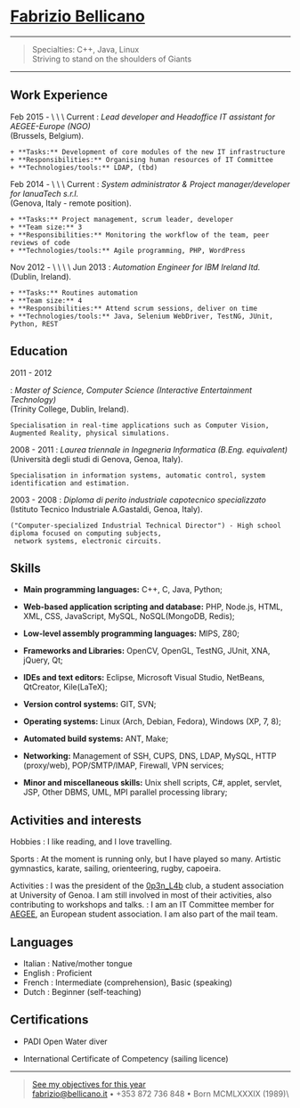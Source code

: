[Fabrizio Bellicano](..)
=========================

----

>  Specialties: C++, Java, Linux\
>  Striving to stand on the shoulders of Giants

----

Work Experience
--------------------

Feb 2015 - \ \ \ Current
:   *Lead developer and Headoffice IT assistant for AEGEE-Europe (NGO)* \
     (Brussels, Belgium).
    
    + **Tasks:** Development of core modules of the new IT infrastructure
    + **Responsibilities:** Organising human resources of IT Committee
    + **Technologies/tools:** LDAP, (tbd)


Feb 2014 - \ \ \ Current
:   *System administrator & Project manager/developer for IanuaTech s.r.l.* \
     (Genova, Italy - remote position).

    + **Tasks:** Project management, scrum leader, developer
    + **Team size:** 3
    + **Responsibilities:** Monitoring the workflow of the team, peer reviews of code
    + **Technologies/tools:** Agile programming, PHP, WordPress

Nov 2012 - \ \ \ \ Jun 2013
:   *Automation Engineer for IBM Ireland ltd.* \
     (Dublin, Ireland).

    + **Tasks:** Routines automation
    + **Team size:** 4
    + **Responsibilities:** Attend scrum sessions, deliver on time
    + **Technologies/tools:** Java, Selenium WebDriver, TestNG, JUnit, Python, REST


Education
----------------------------------

2011 - 2012

:   *Master of Science, Computer Science (Interactive Entertainment Technology)* \
     (Trinity College, Dublin, Ireland).

    Specialisation in real-time applications such as Computer Vision, Augmented Reality, physical simulations.


2008 - 2011
:   *Laurea triennale in Ingegneria Informatica (B.Eng. equivalent)* \
     (Università degli studi di Genova, Genoa, Italy).

    Specialisation in information systems, automatic control, system identification and estimation.


2003 - 2008
:   *Diploma di perito industriale capotecnico specializzato* \
     (Istituto Tecnico Industriale A.Gastaldi, Genoa, Italy).

    ("Computer-specialized Industrial Technical Director") - High school diploma focused on computing subjects, 
     network systems, electronic circuits.


Skills
---------

+ **Main programming languages:**  C++, C, Java, Python;

+ **Web-based application scripting and database:**  PHP, Node.js, HTML, XML, CSS, JavaScript, MySQL, NoSQL(MongoDB, Redis);

+ **Low-level assembly programming languages:**   MIPS, Z80;

+ **Frameworks and Libraries:**   OpenCV, OpenGL, TestNG, JUnit, XNA,  jQuery, Qt;

+ **IDEs and text editors:**   Eclipse, Microsoft Visual Studio, NetBeans, QtCreator, Kile(LaTeX);

+ **Version control systems:**   GIT, SVN;

+ **Operating systems:**   Linux (Arch, Debian, Fedora), Windows (XP, 7, 8);

+ **Automated build systems:**   ANT, Make;

+ **Networking:**   Management of SSH, CUPS, DNS, LDAP, MySQL, HTTP (proxy/web), POP/SMTP/IMAP, Firewall, VPN services;

+ **Minor and miscellaneous skills:**   Unix shell scripts, C#, applet, servlet, JSP, Other DBMS, UML, MPI parallel processing library;



Activities and interests
------------------------

Hobbies
:   I like reading, and I love travelling.

Sports
:   At the moment is running only, but I have played so many. Artistic gymnastics, karate, sailing, orienteering, rugby, capoeira.

Activities
:   I was the president of the [0p3n_L4b](http://www.openlab-dist.org) club, a student association at University of Genoa. I am still involved in most of their activities, also contributing to workshops and talks.
:   I am an IT Committee member for [AEGEE](http://aegee.org), an European student association. I am also part of the mail team.


Languages
------------------------
+ Italian
:   Native/mother tongue
+ English
:   Proficient
+ French
:   Intermediate (comprehension), Basic (speaking)
+ Dutch
:   Beginner (self-teaching)


Certifications
------------------------
+ PADI Open Water diver

+ International Certificate of Competency (sailing licence)

----

> [See my objectives for this year](2015-end) \
> <fabrizio@bellicano.it> • +353 872 736 848 • Born MCMLXXXIX (1989)\

